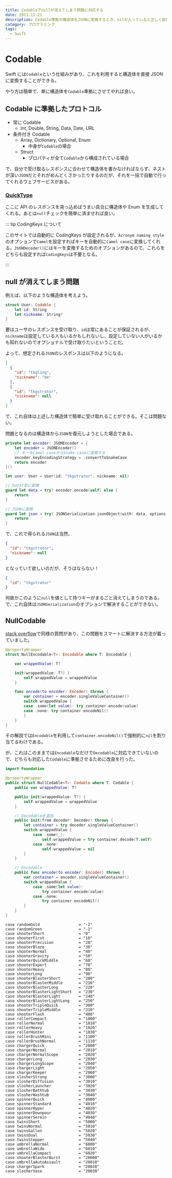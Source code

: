 ```yaml
---
title: Codableでnullが消えてしまう問題に対応する
date: 2021-11-21
description: Codable準拠の構造体をJSONに変換するとき、nilが入っていると正しく変換できない問題に対応します
category: プログラミング
tags:
  - Swift
---
```


# Codable

Swift には`Codable`という仕組みがあり、これを利用すると構造体を直接 JSON に変換することができる。

やり方は簡単で、単に構造体を`Codable`準拠にさせてやれば良い。

## Codable に準拠したプロトコル

- 常に Codable
  - Int, Double, String, Data, Date, URL
- 条件付き Codable
  - Array, Dictionary, Optional, Enum
    - 中身が`Codable`の場合
  - Struct
    - プロパティが全て`Codable`から構成されている場合

で、自分で受け取るレスポンスに合わせて構造体を書かなければならず、ネストが深い`JSON`だとそれがめんどくさかったりするのだが、それを一括で自動で行ってくれるウェブサービスがある。

### [QuickType](https://app.quicktype.io/)

ここに API のレスポンスを突っ込めばうまい具合に構造体や Enum を生成してくれる。あとは`null`チェックを簡単に済ませれば良い。

::: tip CodingKeys について

このサイトでは自動的に CodingKeys が設定されるが、`Acronym naming style`のオプションで`Camel`を設定すればキーを自動的に`Camel case`に変換してくれる。`JSONDecoder()`にはキーを変換するためのオプションがあるので、これらをどちらも設定すれば`CodingKeys`は不要となる。

:::

## null が消えてしまう問題

例えば、以下のような構造体を考えよう。

```swift
struct User: Codable {
    let id: String
    let nickname: String?
}
```

要はユーザのレスポンスを受け取り、`id`は常にあることが保証されるが、`nickname`は設定している人もいるかもしれないし、設定していない人がいるかも知れないのでオプショナルで受け取りたいということだ。

よって、想定される`JSON`のレスポンスは以下のようになる。

```json
[
  {
    "id": "tkgling",
    "nickname": "me"
  },
  {
    "id": "tkgstrator",
    "nickname": null
  }
]
```

で、これ自体は上述した構造体で簡単に受け取れることができる。そこは問題ない。

問題となるのは構造体から`JSON`を復元しようとした場合である。

```swift
private let encoder: JSONEncoder = {
    let encoder = JSONEncoder()
    // キーをCamel caseからSnake caseに変換する
    encoder.keyEncodingStrategy = .convertToSnakeCase
    return encoder
}()

let user: User = User(id: "tkgstrator", nickname: nil)

// Data?型に変換
guard let data = try? encoder.encode(self) else {
    return
}

// JSONに変換
guard let json = try? JSONSerialization.jsonObject(with: data, options: []) else {
    return
}
```

で、これで得られる`JSON`は当然、

```json
{
  "id": "tkgstrator",
  "nickname": null
}
```

となっていて欲しいのだが、そうはならない！

```json
{
  "id": "tkgstrator"
}
```

何故かこのように`null`を値として持つキーがまるごと消えてしまうのである。で、これ自体は`JSONSerialization`のオプションで解決することができない。

## NullCodable

[stack overflow](https://stackoverflow.com/questions/47266862/encode-nil-value-as-null-with-jsonencoder)で同様の質問があり、この問題をスマートに解決する方法が載っていました。

```swift
@propertyWrapper
struct NullEncodable<T>: Encodable where T: Encodable {

    var wrappedValue: T?

    init(wrappedValue: T?) {
        self.wrappedValue = wrappedValue
    }

    func encode(to encoder: Encoder) throws {
        var container = encoder.singleValueContainer()
        switch wrappedValue {
        case .some(let value): try container.encode(value)
        case .none: try container.encodeNil()
        }
    }
}
```

その解説では`Encodable`を利用して`container.encodeNil()`で強制的に`nil`を割り当てるわけである。

が、これはこのままでは`Encodable`なだけで`Decodable`に対応できていないので、どちらも対応した`Codable`に準拠させるために改良を行った。

```swift
import Foundation

@propertyWrapper
public struct NullCodable<T>: Codable where T: Codable {
    public var wrappedValue: T?

    public init(wrappedValue: T?) {
        self.wrappedValue = wrappedValue
    }

    // Decodableを追加
    public init(from decoder: Decoder) throws {
        let container = try decoder.singleValueContainer()
        switch wrappedValue {
            case .some(_):
                self.wrappedValue = try container.decode(T.self)
            case .none:
                self.wrappedValue = nil
        }
    }

    // Encodable
    public func encode(to encoder: Encoder) throws {
        var container = encoder.singleValueContainer()
        switch wrappedValue {
            case .some(let value):
                try container.encode(value)
            case .none:
                try container.encodeNil()
        }
    }
}
```

    case randomGold                 = "-2"
    case randomGreen                = "-1"
    case shooterShort               = "0"
    case shooterFirst               = "10"
    case shooterPrecision           = "20"
    case shooterBlaze               = "30"
    case shooterNormal              = "40"
    case shooterGravity             = "50"
    case shooterQuickMiddle         = "60"
    case shooterExpert              = "70"
    case shooterHeavy               = "80"
    case shooterLong                = "90"
    case shooterBlasterShort        = "200"
    case shooterBlasterMiddle       = "210"
    case shooterBlasterLong         = "220"
    case shooterBlasterLightShort   = "230"
    case shooterBlasterLight        = "240"
    case shooterBlasterLightLong    = "250"
    case shooterTripleQuick         = "300"
    case shooterTripleMiddle        = "310"
    case shooterFlash               = "400"
    case rollerCompact              = "1000"
    case rollerNormal               = "1010"
    case rollerHeavy                = "1020"
    case rollerHunter               = "1030"
    case rollerBrushMini            = "1100"
    case rollerBrushNormal          = "1110"
    case chargerQuick               = "2000"
    case chargerNormal              = "2010"
    case chargerNormalScope         = "2020"
    case chargerLong                = "2030"
    case chargerLongScope           = "2040"
    case chargerLight               = "2050"
    case chargerKeeper              = "2060"
    case slosherStrong              = "3000"
    case slosherDiffusion           = "3010"
    case slosherLauncher            = "3020"
    case slosherBathtub             = "3030"
    case slosherWashtub             = "3040"
    case spinnerQuick               = "4000"
    case spinnerStandard            = "4010"
    case spinnerHyper               = "4020"
    case spinnerDownpour            = "4030"
    case spinnerSerein              = "4040"
    case twinsShort                 = "5000"
    case twinsNormal                = "5010"
    case twinsGallon                = "5020"
    case twinsDual                  = "5030"
    case twinsStepper               = "5040"
    case umbrellaNormal             = "6000"
    case umbrellaWide               = "6010"
    case umbrellaCompact            = "6020"
    case shooterBlasterBurst        = "20000"
    case umbrellaAutoAssault        = "20010"
    case chargerSpark               = "20020"
    case slosherVase                = "20030"
